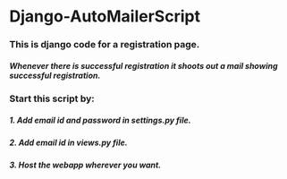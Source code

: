 # Django-AutoMailerScript

### This is django code for a registration page.
##### Whenever there is successful registration it shoots out a mail showing successful registration.



### Start this script by:
##### 1. Add email id and password in settings.py file.
##### 2. Add email id in views.py file.
##### 3. Host the webapp wherever you want.

